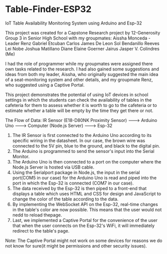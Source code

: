 # Table-Finder-ESP32
IoT Table Availability Monitoring System using Arduino and Esp-32

This project was created for a Capstone Research project by 12-Generosity Group 3 in Senior High School with my groupmates: 
Aissha Monceda - Leader
Renz Gabriel Etcuban
Carlos James De Leon
Sol Bendanillo
Reeves Lei Nobe
Joshua Matillano
Diane Elaine Goerner
Jairus Jasper V. Colindres (Me)

I had the role of programmer while my groupmates were assigned there own tasks related to the research. I had also gained some suggestions and ideas from both my leader, Aissha, who originally suggested the main idea of a seat-monitoring system and other details, and my groupmate Renz, who suggested using a Captive Portal.

This project demonstrates the potential of using IoT devices in school settings in which the students can check the availability of tables in the cafeteria for them to assess whether it is worth to go to the cafeteria or to estimate whether a table will be empty by the time they get there or not.

The Flow of Data:
IR Sensor (E18-D80NK Proximity Sensor) --->  Arduino Uno ---> Computer (Node.js Server) ---> Esp-32

1. The IR Sensor is first connected to the Arduino Uno according to its specific wiring in the datasheet. In our case, the brown wire was connected to the 5V pin, blue to the ground, and black to the digital pin.
2. The Arduino is programmed to send the sensor's input into the Serial Monitor.
3. The Arduino Uno is then connected to a port on the computer where the Node.js Server is hosted via USB cable.
4. Using the Serialport package in Node.js, the input in the serial port(COM5 in our case) for the Arduino Uno is read and piped into the port in which the Esp-32 is connected (COM7 in our case).
5. The data received by the Esp-32 is then piped to a front-end that displays a table which uses HTML and CSS for design and JavaScript to change the color of the table according to the data.
6. By implementing the WebSocket API on the Esp-32, real-time changes in the table's color are now possible. This means that the user would not nedd to reload thepage.
7. Last, we implemented a Captive Portal for the convenience of the user that when the user connects on the Esp-32's WiFi, it will immediately redirect to the table's page.

Note: The Captive Portal might not work on some devices for reasons we do not know for sure(it might be permissions and other security issues). 

